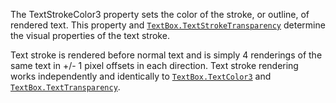 The TextStrokeColor3 property sets the color of the stroke, or outline, of
rendered text. This property and [`TextBox.TextStrokeTransparency`](https://create.roblox.com/docs/reference/engine/classes/TextBox#TextStrokeTransparency)
determine the visual properties of the text stroke.

Text stroke is rendered before normal text and is simply 4 renderings of
the same text in +/- 1 pixel offsets in each direction. Text stroke
rendering works independently and identically to
[`TextBox.TextColor3`](https://create.roblox.com/docs/reference/engine/classes/TextBox#TextColor3) and [`TextBox.TextTransparency`](https://create.roblox.com/docs/reference/engine/classes/TextBox#TextTransparency).